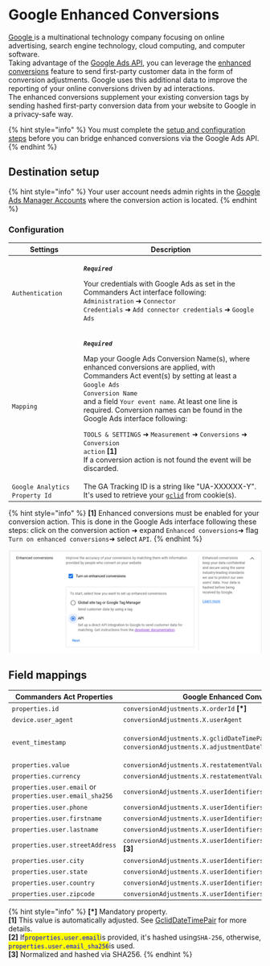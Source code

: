 # Google Enhanced Conversions

[Google ](https://about.google/)is a multinational technology company focusing on online advertising, search engine technology, cloud computing, and computer software.\
Taking advantage of the [Google Ads API](https://developers.google.com/google-ads/api/docs/start), you can leverage the [enhanced conversions](https://support.google.com/google-ads/answer/9888656) feature to send first-party customer data in the form of conversion adjustments. Google uses this additional data to improve the reporting of your online conversions driven by ad interactions.\
The enhanced conversions supplement your existing conversion tags by sending hashed first-party conversion data from your website to Google in a privacy-safe way.

{% hint style="info" %}
You must complete the [setup and configuration steps](https://support.google.com/google-ads/answer/11062876) before you can bridge enhanced conversions via the Google Ads API.
{% endhint %}

## Destination setup

{% hint style="info" %}
Your user account needs admin rights in the [Google Ads Manager Accounts](https://ads.google.com/intl/en/home/tools/manager-accounts/) where the conversion action is located.
{% endhint %}

### Configuration

| Settings                       | Description                                                                                                                                                                                                                                                                                                                                                                                                                                                                                                                                                                                                       |
| ------------------------------ | ----------------------------------------------------------------------------------------------------------------------------------------------------------------------------------------------------------------------------------------------------------------------------------------------------------------------------------------------------------------------------------------------------------------------------------------------------------------------------------------------------------------------------------------------------------------------------------------------------------------- |
| `Authentication`               | <p><em><strong><code>Required</code></strong></em></p><p>Your credentials with Google Ads as set in the Commanders Act interface following: <code>Administration</code> ➜ <code>Connector Credentials</code> ➜ <code>Add connector credentials</code> ➜ <code>Google Ads</code></p>                                                                                                                                                                                                                                                                                                                               |
| `Mapping`                      | <p><em><strong><code>Required</code></strong></em></p><p>Map your Google Ads Conversion Name(s), where enhanced conversions are applied, with Commanders Act event(s) by setting at least a <code>Google Ads Conversion Name</code><br>and a field <code>Your event name</code>. At least one line is required. Conversion names can be found in the Google Ads interface following:</p><p><code>TOOLS &#x26; SETTINGS</code> ➜ <code>Measurement</code> ➜ <code>Conversions</code> ➜ <code>Conversion action</code> <strong>[1]</strong><br>If a conversion action is not found the event will be discarded.</p> |
| `Google Analytics Property Id` | The GA Tracking ID is a string like "UA-XXXXXX-Y". It's used to retrieve your [`gclid`](https://support.google.com/google-ads/answer/9744275?hl=en) from cookie(s).                                                                                                                                                                                                                                                                                                                                                                                                                                               |

{% hint style="info" %}
**\[1]** Enhanced conversions must be enabled for your conversion action. This is done in the Google Ads interface following these steps: click on the conversion action ➜ expand `Enhanced conversions`➜ flag `Turn on enhanced conversions`➜ select `API`.
{% endhint %}

![Flag "Turn on enhanced conversion" and select "API".](<../../../../.gitbook/assets/1 (2).png>)

## Field mappings

| Commanders Act Properties                                 | Google Enhanced Conversions Properties                                                                                                                                                    |
| --------------------------------------------------------- | ----------------------------------------------------------------------------------------------------------------------------------------------------------------------------------------- |
| `properties.id`                                           | `conversionAdjustments.X.orderId` **\[\*]**                                                                                                                                               |
| `device.user_agent`                                       | `conversionAdjustments.X.userAgent`                                                                                                                                                       |
| `event_timestamp`                                         | <p><code>conversionAdjustments.X.gclidDateTimePair.conversionDateTime</code> <strong>[1]</strong> and<br><code>conversionAdjustments.X.adjustmentDateTime</code> <strong>[1]</strong></p> |
| `properties.value`                                        | `conversionAdjustments.X.restatementValue.adjustedValue`                                                                                                                                  |
| `properties.currency`                                     | `conversionAdjustments.X.restatementValue.currencyCode`                                                                                                                                   |
| `properties.user.email` or `properties.user.email_sha256` | `conversionAdjustments.X.userIdentifiers.Y.hashedEmail` **\[2]**                                                                                                                          |
| `properties.user.phone`                                   | `conversionAdjustments.X.userIdentifiers.Y.hashedPhoneNumber` **\[3]**                                                                                                                    |
| `properties.user.firstname`                               | `conversionAdjustments.X.userIdentifiers.Y.addressInfo.hashedFirstName` **\[3]**                                                                                                          |
| `properties.user.lastname`                                | `conversionAdjustments.X.userIdentifiers.Y.addressInfo.hashedLastName` **\[3]**                                                                                                           |
| `properties.user.streetAddress`                           | `conversionAdjustments.X.userIdentifiers.Y.addressInfo.hashedStreetAddress` **\[3]**                                                                                                      |
| `properties.user.city`                                    | `conversionAdjustments.X.userIdentifiers.Y.addressInfo.city`                                                                                                                              |
| `properties.user.state`                                   | `conversionAdjustments.X.userIdentifiers.Y.addressInfo.state`                                                                                                                             |
| `properties.user.country`                                 | `conversionAdjustments.X.userIdentifiers.Y.addressInfo.countryCode`                                                                                                                       |
| `properties.user.zipcode`                                 | `conversionAdjustments.X.userIdentifiers.Y.addressInfo.postalCode`                                                                                                                        |

{% hint style="info" %}
**\[\*]** Mandatory property.\
**\[1]** This value is automatically adjusted. See [GclidDateTimePair](https://developers.google.com/google-ads/api/rest/reference/rest/v11/customers/uploadConversionAdjustments#gcliddatetimepair) for more details.\
**\[2]** If<mark style="color:blue;">`properties.user.email`</mark>is provided, it's hashed using`SHA-256`, otherwise, <mark style="color:blue;">`properties.user.email_sha256`</mark>is used.\
**\[3]** Normalized and hashed via SHA256.
{% endhint %}
